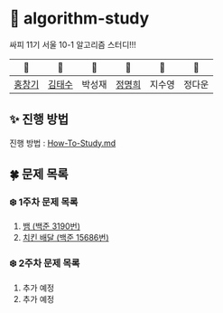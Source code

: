 # 🌟 algorithm-study

싸피 11기 서울 10-1 알고리즘 스터디!!!

| 🍏 | 🍎 | 🍐 | 🍈 | 🥑 | 🥔 |
| :--------: | :---------: | :---------: | :---------: | :---------: | :---------: |
| [홍창기](https://github.com/infikei) | [김태수](https://github.com/kimtaesoo99) | 박성재 | [정명희](https://github.com/jmhee28) | 지수영 | 정다운 |

## ✨ 진행 방법

진행 방법 : [How-To-Study.md](https://github.com/SSAFY-10-1/algorithm-study/blob/main/How-To-Study.md)

## 🍀 문제 목록

### ❄️ 1주차 문제 목록

1. [뱀 (백준 3190번)](https://www.acmicpc.net/problem/3190)
2. [치킨 배달 (백준 15686번)](https://www.acmicpc.net/problem/15686)

### ❄️ 2주차 문제 목록

1. 추가 예정
2. 추가 예정
